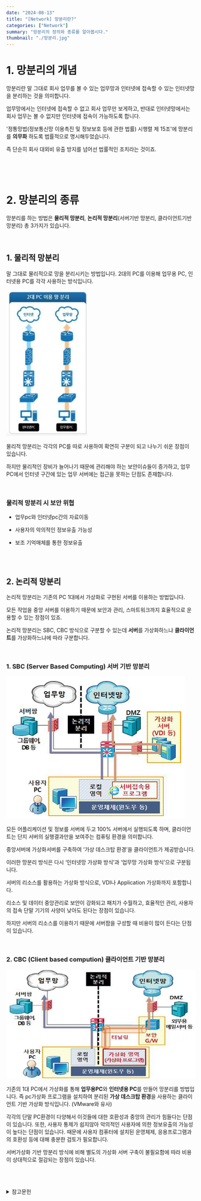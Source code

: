 ```yaml
---
date: "2024-08-13"
title: "[Network] 망분리란?"
categories: ["Network"]
summary: "망분리의 정의와 종류를 알아봅시다."
thumbnail: "./망분리.jpg"
---
```


# 1. 망분리의 개념

망분리란 말 그대로 회사 업무를 볼 수 있는 업무망과 인터넷에 접속할 수 있는 인터넷망을 분리하는 것을 의미합니다.

업무망에서는 인터넷에 접속할 수 없고 회사 업무만 보게하고, 반대로 인터넷망에서는 회사 업무는 볼 수 없지만 인터넷에 접속이 가능하도록 합니다.

'정통망법(정보통신망 이용촉진 및 정보보호 등에 관한 법률) 시행렬 제 15조'에 망분리를 **의무화** 하도록 법률적으로 명시해두었습니다.

즉 단순히 회사 대외비 유출 방지를 넘어선 법률적인 조치라는 것이죠.

 <br>
 <br>
 <br>


# 2. 망분리의 종류

망분리를 하는 방법은 **물리적 망분리**, **논리적 망분리**(서버기반 망분리, 클라이언트기반 망분리) 총 3가지가 있습니다.

 <br>

## 1. 물리적 망분리

말 그대로 물리적으로 망을 분리시키는 방법입니다. 2대의 PC를 이용해 업무용 PC, 인터넷용 PC를 각각 사용하는 방식입니다.

![물리적망분리](물리적망분리.png)

물리적 망분리는 각각의 PC를 따로 사용하여 확연히 구분이 되고 나누기 쉬운 장점이 있습니다.

하지만 물리적인 장비가 늘어나기 때문에 관리해야 하는 보안이슈들이 증가하고, 업무 PC에서 인터넷 구간에 있는 업무 서버에는 접근을 못하는 단점도 존재합니다.

<br>

### 물리적 망분리 시 보안 위협

- 업무pc와 인터넷pc간의 자료이동

- 사용자의 악의적인 정보유출 가능성

- 보조 기억매체를 통한 정보유출

 <br>
 <br>

## 2. 논리적 망분리

논리적 망분리는 기존의 PC 1대에서 가상화로 구현된 서버를 이용하는 방법입니다.

모든 작업을 중앙 서버를 이용하기 때문에 보안과 관리, 스마트워크까지 효율적으로 운용할 수 있는 장점이 있죠.

논리적 망분리는 SBC, CBC 방식으로 구분할 수 있는데 **서버**를 가상화하느냐 **클라이언트**를 가상화하느냐에 따라 구분합니다.

 <br>

### 1. SBC (Server Based Computing) 서버 기반 망분리

![서버기반망분리](서버기반망분리.png)

모든 어플리케이션 및 정보를 서버에 두고 100% 서버에서 실행되도록 하며, 클라이언트는 단지 서버의 실행결과만을 보여주는 컴퓨팅 환경을 의미합니다.

중앙서버에 가상화서버를 구축하여 ‘가상 데스크탑 환경’을 클라이언트가 제공받습니다.

이러한 망분리 방식은 다시 ‘인터넷망 가상화 방식’과 ‘업무망 가상화 방식’으로 구분됩니다.

서버의 리소스를 활용하는 가상화 방식으로, VDI나 Application 가상화까지 포함합니다.

리소스 및 데이터 중앙관리로 보안이 강화되고 패치가 수월하고, 효율적인 관리, 사용자의 접속 단말 기기의 사양이 낮아도 된다는 장점이 있습니다.

하지만 서버의 리소스를 이용하기 때문에 서버팜을 구성할 때 비용이 많이 든다는 단점이 있습니다.

 <br>

### 2. CBC (Client based compution) 클라이언트 기반 망분리

![컴퓨터기반망분리](컴퓨터기반망분리.png)

기존의 1대 PC에서 가상화를 통해 **업무용PC**와 **인터넷용 PC**를 만들어 망분리를 방법입니다. 즉 pc가상화 프로그램을 설치하여 분리된 **가상 데스크탑 환경**을 사용하는 클라이언트 기반 가상화 방식입니다. (VMware와 유사)

각각의 단말 PC환경이 다양해서 이것들에 대한 호환성과 중앙의 관리가 힘들다는 단점이 있습니다. 또한, 사용자 통제가 쉽지않아 악의적인 사용자에 의한 정보유출의 가능성이 높다는 단점이 있습니다. 때문에 사용자 컴퓨터에 설치된 운영체제, 응용프로그램과의 호환성 등에 대해 충분한 검토가 필요합니다.

서버가상화 기반 망분리 방식에 비해 별도의 가상화 서버 구축이 불필요함에 따라 비용이 상대적으로 절감되는 장점이 있습니다.

<br>
<br>
<br>

<details>

<summary>참고문헌</summary>

<div markdown="1">

https://potato-yong.tistory.com/4

</div>

</details>
